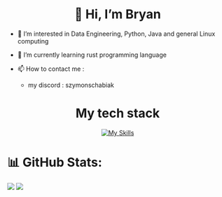 <!---
bryaneaton/bryaneaton is a ✨ special ✨ repository because its `README.md` (this file) appears on your GitHub profile.
You can click the Preview link to take a look at your changes.
--->
<h1 align="center"> 👋 Hi, I’m Bryan</h2>

- 👀 I’m interested in Data Engineering, Python, Java and general Linux computing
 
- 🌱 I’m currently learning rust programming language
 
- 📫 How to contact me :
  - my discord : szymonschabiak

  
<h1 align="center">My tech stack</h2>


<p align="center">
  <a href="https://skillicons.dev">
    <img src="https://skillicons.dev/icons?i=linux,arch,vim,fish,python, java, kotlin, go,github,git&theme=dark" alt="My Skills" />
  </a>
</p>


# 📊 GitHub Stats:
[![](https://github-readme-stats.vercel.app/api?username=bryaneaton&show_icons=true&theme=github_dark)](https://github.com/ygweygyigyigyigerig/github-readme-stats)
![](https://nirzak-streak-stats.vercel.app/?user=bryaneaton&theme=github-dark-blue&hide_border=false)<br/>
